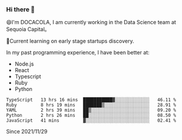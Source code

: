 ### Hi there 👋

<!--
**fengliu222/fengliu222** is a ✨ _special_ ✨ repository because its `README.md` (this file) appears on your GitHub profile.

Here are some ideas to get you started:

- 🔭 I’m currently working on ...
- 🌱 I’m currently learning ...
- 👯 I’m looking to collaborate on ...
- 🤔 I’m looking for help with ...
- 💬 Ask me about ...
- 📫 How to reach me: ...
- 😄 Pronouns: ...
- ⚡ Fun fact: ...
-->

😄I'm DOCACOLA, I am currently working in the Data Science team at Sequoia Capital。

🌱Current learning on early stage startups discovery.

In my past programming experience, I have been better at:
- Node.js
- React
- Typescript
- Ruby
- Python



<!--START_SECTION:waka-->
```text
TypeScript   13 hrs 16 mins  ███████████▓░░░░░░░░░░░░░   46.11 % 
Ruby         8 hrs 19 mins   ███████▒░░░░░░░░░░░░░░░░░   28.91 % 
YAML         2 hrs 39 mins   ██▒░░░░░░░░░░░░░░░░░░░░░░   09.20 % 
Python       2 hrs 26 mins   ██░░░░░░░░░░░░░░░░░░░░░░░   08.50 % 
JavaScript   41 mins         ▓░░░░░░░░░░░░░░░░░░░░░░░░   02.41 % 
```
<!--END_SECTION:waka-->
Since 2021/11/29
